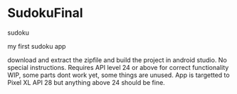 # SudokuFinal

sudoku

my first sudoku app

download and extract the zipfile and build the project in android studio.
No special instructions. Requires API level 24 or above for correct functionality
WIP, some parts dont work yet, some things are unused. App is targetted to Pixel XL 
API 28 but anything above 24 should be fine.
